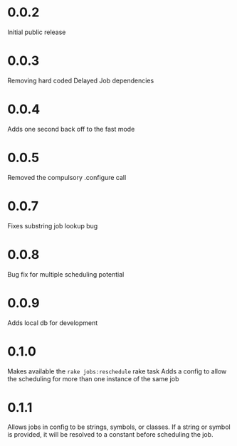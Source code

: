 # 0.0.2
Initial public release

# 0.0.3
Removing hard coded Delayed Job dependencies

# 0.0.4
Adds one second back off to the fast mode

# 0.0.5
Removed the compulsory .configure call

# 0.0.7
Fixes substring job lookup bug

# 0.0.8
Bug fix for multiple scheduling potential

# 0.0.9
Adds local db for development

# 0.1.0
Makes available the `rake jobs:reschedule` rake task
Adds a config to allow the scheduling for more than one instance of the same job

# 0.1.1
Allows jobs in config to be strings, symbols, or classes. If a string or symbol is provided, it will be resolved to a constant before scheduling the job.
